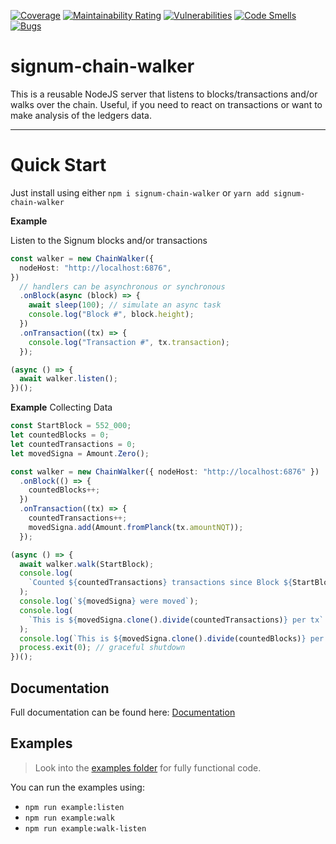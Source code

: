[![Coverage](https://sonarcloud.io/api/project_badges/measure?project=signum-network_signum-chain-walker&metric=coverage)](https://sonarcloud.io/summary/new_code?id=signum-network_signum-chain-walker)
[![Maintainability Rating](https://sonarcloud.io/api/project_badges/measure?project=signum-network_signum-chain-walker&metric=sqale_rating)](https://sonarcloud.io/summary/new_code?id=signum-network_signum-chain-walker)
[![Vulnerabilities](https://sonarcloud.io/api/project_badges/measure?project=signum-network_signum-chain-walker&metric=vulnerabilities)](https://sonarcloud.io/summary/new_code?id=signum-network_signum-chain-walker)
[![Code Smells](https://sonarcloud.io/api/project_badges/measure?project=signum-network_signum-chain-walker&metric=code_smells)](https://sonarcloud.io/summary/new_code?id=signum-network_signum-chain-walker)
[![Bugs](https://sonarcloud.io/api/project_badges/measure?project=signum-network_signum-chain-walker&metric=bugs)](https://sonarcloud.io/summary/new_code?id=signum-network_signum-chain-walker)

# signum-chain-walker

This is a reusable NodeJS server that listens to blocks/transactions and/or walks over the chain.
Useful, if you need to react on transactions or want to make analysis of the ledgers data.

---

# Quick Start

Just install using either `npm i signum-chain-walker` or `yarn add signum-chain-walker`

**Example**

Listen to the Signum blocks and/or transactions

```ts
const walker = new ChainWalker({
  nodeHost: "http://localhost:6876",
})
  // handlers can be asynchronous or synchronous
  .onBlock(async (block) => {
    await sleep(100); // simulate an async task
    console.log("Block #", block.height);
  })
  .onTransaction((tx) => {
    console.log("Transaction #", tx.transaction);
  });

(async () => {
  await walker.listen();
})();
```

**Example**
Collecting Data

```ts
const StartBlock = 552_000;
let countedBlocks = 0;
let countedTransactions = 0;
let movedSigna = Amount.Zero();

const walker = new ChainWalker({ nodeHost: "http://localhost:6876" })
  .onBlock(() => {
    countedBlocks++;
  })
  .onTransaction((tx) => {
    countedTransactions++;
    movedSigna.add(Amount.fromPlanck(tx.amountNQT));
  });

(async () => {
  await walker.walk(StartBlock);
  console.log(
    `Counted ${countedTransactions} transactions since Block ${StartBlock} (in ${countedBlocks} blocks)`
  );
  console.log(`${movedSigna} were moved`);
  console.log(
    `This is ${movedSigna.clone().divide(countedTransactions)} per tx`
  );
  console.log(`This is ${movedSigna.clone().divide(countedBlocks)} per block`);
  process.exit(0); // graceful shutdown
})();
```

## Documentation

Full documentation can be found here: [Documentation](https://signum-network.github.io/signum-chain-walker/)

## Examples

> Look into the [examples folder](https://github.com/signum-network/signum-chain-walker/blob/main/examples) for fully functional code.

You can run the examples using:

- `npm run example:listen`
- `npm run example:walk`
- `npm run example:walk-listen`
